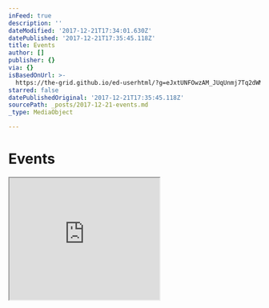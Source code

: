```yaml
---
inFeed: true
description: ''
dateModified: '2017-12-21T17:34:01.630Z'
datePublished: '2017-12-21T17:35:45.118Z'
title: Events
author: []
publisher: {}
via: {}
isBasedOnUrl: >-
  https://the-grid.github.io/ed-userhtml/?g=eJxtUNFOwzAM_JUqUnmj7Tq2dWMeqoDxgvgFlCZempHEUZJpgq9nS9Ge8NPdyfbZt9WHwC0WMQhgY0o-bupacINO8lApImWwEmRvWo12QPlkSSL0b68fL_0dt_5xRK3GBMumyfT8FRPMMhyUIEMByna-z5XVq5-3SYruOJdpfVqvDlE7Y46DbxeifGhUoJOv_rkkj99Wzrr2ebGatPQDvcWgBS_b_TvFz94pNBhZEdO3QWADBYnh_qxlGjcNKzIA1jUX_PcAW15JzmTqBnbhUQQyRjsFzBHbbesptd0vjTVsMg
starred: false
datePublishedOriginal: '2017-12-21T17:35:45.118Z'
sourcePath: _posts/2017-12-21-events.md
_type: MediaObject

---
```

# Events

<iframe src="https://the-grid.github.io/ed-userhtml/?g=eJxtUNFOwzAM_JUqUnmj7Tq2dWMeqoDxgvgFlCZempHEUZJpgq9nS9Ge8NPdyfbZt9WHwC0WMQhgY0o-bupacINO8lApImWwEmRvWo12QPlkSSL0b68fL_0dt_5xRK3GBMumyfT8FRPMMhyUIEMByna-z5XVq5-3SYruOJdpfVqvDlE7Y46DbxeifGhUoJOv_rkkj99Wzrr2ebGatPQDvcWgBS_b_TvFz94pNBhZEdO3QWADBYnh_qxlGjcNKzIA1jUX_PcAW15JzmTqBnbhUQQyRjsFzBHbbesptd0vjTVsMg" height="244" style=""></iframe>